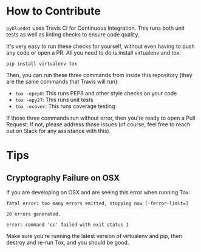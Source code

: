# How to Contribute

`pybluedot` uses Travis CI for Continuous Integration. This runs both unit tests as well as linting checks to ensure code quality.

It's very easy to run these checks for yourself, without even having to push any code or open a PR. All you need to do is install virtualenv and tox:

    pip install virtualenv tox

Then, you can run these three commands from inside this repository (they are the same commands that Travis will run):

- `tox -epep8`: This runs PEP8 and other style checks on your code
- `tox -epy27`: This runs unit tests
- `tox -ecover`: This runs coverage testing

If those three commands run without error, then you're ready to open a Pull Request. If not, please address those issues (of course, feel free to reach out on Slack for any assistance with this).

# Tips

## Cryptography Failure on OSX

If you are developing on OSX and are seeing this error when running Tox:

    fatal error: too many errors emitted, stopping now [-ferror-limit=]

    20 errors generated.

    error: command 'cc' failed with exit status 1

Make sure you're running the latest version of virtualenv and pip, then destroy and re-run Tox, and you should be good.